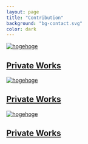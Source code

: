 ```yaml
---
layout: page
title: "Contribution"
background: "bg-contact.svg" 
color: dark
---
```


<div class="slides">
	<a href="#">
		<img src="{{site.baseurl}}/assets/images/slides/slides_nicovideo.png" class="media" alt="hogehoge"/>
		<div class="caption">
			<div class="title">
				<h2>Private Works</h2>
			</div>
		</div>
	</a>
	<a href="#">
		<img src="{{site.baseurl}}/assets/images/slides/slides_nicovideo.png" class="media" alt="hogehoge"/>
		<div class="caption">
			<div class="title">
				<h2>Private Works</h2>
			</div>
		</div>
	</a>
	<a href="#">
		<img src="{{site.baseurl}}/assets/images/slides/slides_nicovideo.png" class="media" alt="hogehoge"/>
		<div class="caption">
			<div class="title">
				<h2>Private Works</h2>
			</div>
		</div>
	</a>
</div>
